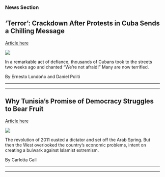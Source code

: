 ### News Section 
‘Terror’: Crackdown After Protests in Cuba Sends a Chilling Message
-------------------------------------------------------------------

[Article here](https://www.nytimes.com/2021/07/28/world/americas/cuba-protests-crackdown-arrests.html)

[![](https://static01.nyt.com/images/2021/07/28/world/28cuba-02/merlin_190734558_656dc11b-9fbe-48c4-a792-e8c48de1fada-superJumbo.jpg)](https://www.nytimes.com/2021/07/28/world/americas/cuba-protests-crackdown-arrests.html)

In a remarkable act of defiance, thousands of Cubans took to the streets two weeks ago and chanted “We’re not afraid!” Many are now terrified.

By Ernesto Londoño and Daniel Politi

* * *

* * *

Why Tunisia’s Promise of Democracy Struggles to Bear Fruit
----------------------------------------------------------

[Article here](https://www.nytimes.com/2021/07/28/world/africa/tunisia-revolution-democracy.html)

[![](https://static01.nyt.com/images/2021/07/28/world/28tunisia-us/merlin_41620597_10b72e9c-a1d5-4ba9-b55b-4c72dd4fc9f4-superJumbo.jpg)](https://www.nytimes.com/2021/07/28/world/africa/tunisia-revolution-democracy.html)

The revolution of 2011 ousted a dictator and set off the Arab Spring. But then the West overlooked the country’s economic problems, intent on creating a bulwark against Islamist extremism.

By Carlotta Gall

* * *

* * *
